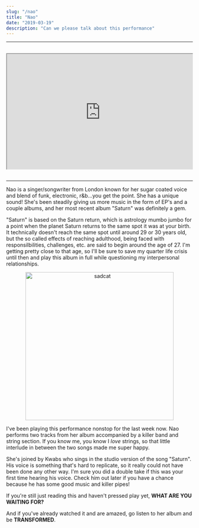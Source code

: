 ```yaml
---
slug: "/nao"
title: "Nao"
date: "2019-03-19"
description: "Can we please talk about this performance"
---
```

---


<div style="margin: 30px 0 ; position: relative; padding-bottom: 56.25%; padding-top: 30px; height: 0; overflow: hidden;">
    <iframe width="420" height="315" style="position: absolute; top: 0; left: 0; width: 100%; height: 100%;" src="https://www.youtube.com/embed/jZPnjTPxNDw" frameborder="1" allowfullscreen></iframe>
</div>


---

Nao is a singer/songwriter from London known for her sugar coated voice and blend of funk, electronic, r&b...you get the point. She has a unique sound! She's been steadily giving us more music in the form of EP's and a couple albums, and her most recent album "Saturn" was definitely a gem.

"Saturn" is based on the Saturn return, which is astrology mumbo jumbo for a point when the planet Saturn returns to the same spot it was at your birth. It technically doesn't reach the same spot until around 29 or 30 years old, but the so called effects of reaching adulthood, being faced with responsilbilities, challenges, etc. are said to begin around the age of 27. I'm getting pretty close to that age, so I'll be sure to save my quarter life crisis until then and play this album in full while questioning my interpersonal relationships. 

<div style="text-align: center;" >
    <img style="width: 400px;" src="https://i.imgur.com/YrBbnZ9.jpg" alt="sadcat" />
</div>

I've been playing this performance nonstop for the last week now. Nao performs two tracks from her album accompanied by a killer band and string section. If you know me, you know I _love_ strings, so that little interlude in between the two songs made me super happy.


She's joined by Kwabs who sings in the studio version of the song "Saturn". His voice is something that's hard to replicate, so it really could not have been done any other way. I'm sure you did a double take if this was your first time hearing his voice. Check him out later if you have a chance because he has some good music and killer pipes!


If you're still just reading this and haven't pressed play yet, __WHAT ARE YOU WAITING FOR?__

And if you've already watched it and are amazed, go listen to her album and be __TRANSFORMED__.